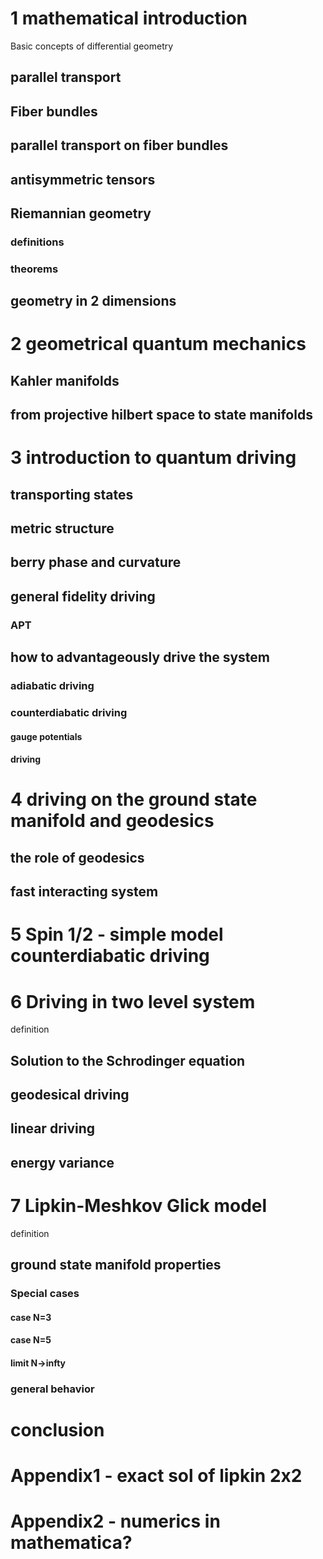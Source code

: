 # 1 mathematical introduction

Basic concepts of differential geometry
 ## parallel transport
 ## Fiber bundles
 ## parallel transport on fiber bundles
 ## antisymmetric tensors
 ## Riemannian geometry
  ### definitions
  ### theorems

 ## geometry in 2 dimensions

# 2 geometrical quantum mechanics
 ## Kahler manifolds
 ## from projective hilbert space to state manifolds


# 3 introduction to quantum driving
 
 ## transporting states
 ## metric structure
 ## berry phase and curvature
 ## general fidelity driving
  ### APT
 ## how to advantageously drive the system
 ### adiabatic driving
 ### counterdiabatic driving
  #### gauge potentials
  #### driving




# 4 driving on the ground state manifold and geodesics
 ## the role of geodesics
 ## fast interacting system


# 5 Spin 1/2 - simple model counterdiabatic driving


# 6 Driving in two level system
 definition 
 ## Solution to the Schrodinger equation
 ## geodesical driving
 ## linear driving
 ## energy variance

# 7 Lipkin-Meshkov Glick model
definition
 ## ground state manifold properties
  ### Special cases
   #### case N=3
   #### case N=5
   #### limit N->infty
  ### general behavior 



# conclusion


# Appendix1 -  exact sol of lipkin 2x2
# Appendix2 - numerics in mathematica?
